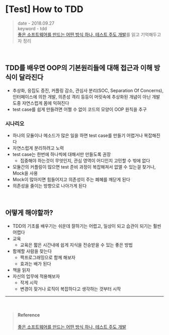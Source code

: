 # [Test] How to TDD
> date - 2018.09.27  
> keyword - tdd  
> [좋은 소프트웨어를 만드는 어떤 방식 하나, 테스트 주도 개발](http://blog.doortts.com/122?category=166134)를 읽고 기억해두고자 정리  

<br>

## TDD를 배우면 OOP의 기본원리들에 대해 접근과 이해 방식이 달라진다
* 추상화, 응집도 증진, 커플링 감소, 관심사 분리(SOC, Separation Of Concerns), 인터페이스에 의한 개발, 의존성 격리 등등이 머릿속에 추상화된 개념이 아닌 개발 도중 자연스럽게 몸에 익혀진다
* test case를 쉽게 만들려면 어쩔 수 없이 코드의 모양이 OOP 원칙을 추구

### 시나리오
* 하나의 모듈이나 메소드가 많은 일을 하면 test case를 만들기 어렵거나 복잡해진다
* 자연스럽게 분리하려고 노력
* test case는 한번에 하나씩에 대해서만 만들도록 권장
  * 집중해야 하는것이 무엇인지, 관심 영역이 어디인지 고민할 수 밖에 없다
* 모듈간의 커플링이 많으면 test 준비 과정이 복잡해져서 없앨 수 있는걸 찾거나, Mock을 사용
* Mock이 많아지면 힘들어지고 의존성이 주는 폐혜를 깨닫게 된다
* 의존성을 줄이는 방향으로 나아가게 된다

<br>

## 어떻게 해야할까?
* TDD의 기초를 배우기는 쉬운데 잘하기는 어렵고, 일상이 되고 습관이 되기는 훨씬 어렵다
* 교육
  * 교육은 짧은 시간내에 쉽게 지식을 전승받을 수 있는 좋은 방법
* 함께할 사람을 찾는다
  * 짝프로그래밍으로 함께 해보자
  * 효과는 배가 된다
* 책을 읽자
* 자신의 업무에 적용해보자
  * 작게 시작
  * 변경이 잦거나 로직이 복잡하다고 생각하는 것부터 시작

---

<br>

> #### Reference
> [좋은 소프트웨어를 만드는 어떤 방식 하나, 테스트 주도 개발](http://blog.doortts.com/122?category=166134)
